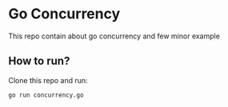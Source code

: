 # Go Concurrency

This repo contain about go concurrency and few minor example

## How to run?

Clone this repo and run:

```sh
go run concurrency.go
```